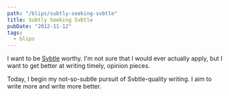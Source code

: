 ```yaml
---
path: "/blips/subtly-seeking-svbtle"
title: Subtly Seeking Svbtle
pubDate: "2012-11-12"
tags:
  - blips
---
```


I want to be [Svbtle](http://svbtle.com) worthy. I'm not sure that I would ever actually apply, but I want to get better at writing timely, opinion pieces.

Today, I begin my not-so-subtle pursuit of Svbtle-quality writing. I aim to write more and write more better.
